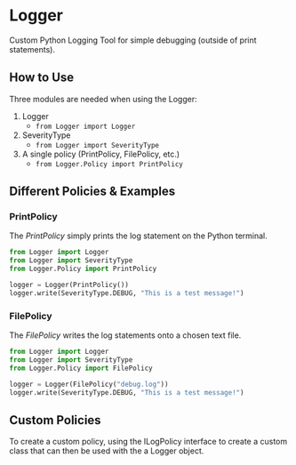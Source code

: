 # Logger
Custom Python Logging Tool for simple debugging (outside of print statements).

## How to Use
Three modules are needed when using the Logger:
1. Logger
    - ```from Logger import Logger```
2. SeverityType
    - ```from Logger import SeverityType```
3. A single policy (PrintPolicy, FilePolicy, etc.)
    - ```from Logger.Policy import PrintPolicy```

## Different Policies & Examples
### PrintPolicy
The *PrintPolicy* simply prints the log statement on the Python terminal.

```Python
from Logger import Logger
from Logger import SeverityType
from Logger.Policy import PrintPolicy

logger = Logger(PrintPolicy())
logger.write(SeverityType.DEBUG, "This is a test message!")
```


### FilePolicy
The *FilePolicy* writes the log statements onto a chosen text file.

```Python
from Logger import Logger
from Logger import SeverityType
from Logger.Policy import FilePolicy

logger = Logger(FilePolicy("debug.log"))
logger.write(SeverityType.DEBUG, "This is a test message!")
```

## Custom Policies
To create a custom policy, using the ILogPolicy interface to create a custom class that can then be used with the a Logger object. 
